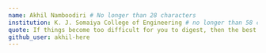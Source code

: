```yaml
---
name: Akhil Namboodiri # No longer than 28 characters
institution: K. J. Somaiya College of Engineering # no longer than 58 characters
quote: If things become too difficult for you to digest, then the best thing to do is to swallow them hard # no longer than 100 characters, avoid using quotes(") to guarantee the format remains the same.
github_user: akhil-here
---
```

